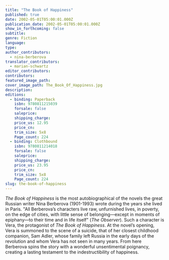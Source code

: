 ```yaml
---
title: "The Book of Happiness"
published: true
date: 2002-05-01T05:00:01.000Z
publication_date: 2002-05-01T05:00:01.000Z
show_in_forthcoming: false
subtitle:
genre: Fiction
language:
type:
author_contributors:
  - nina-berberova
translator_contributors:
  - marian-schwartz
editor_contributors:
contributors:
featured_image_path:
cover_image_path: The_Book_Of_Happiness.jpg
description:
editions:
  - binding: Paperback
    isbn: 9780811215039
    forsale: false
    saleprice:
    shipping_charge:
    price_us: 12.95
    price_cn:
    trim_size: 5x8
    Page_count: 224
  - binding: Clothbound
    isbn: 9780811214018
    forsale: false
    saleprice:
    shipping_charge:
    price_us: 23.95
    price_cn:
    trim_size: 5x8
    Page_count: 224
slug: the-book-of-happiness
---
```


_The Book of Happiness_ is the most autobiographical of the novels the great Russian writer Nina Berberova (1901-1993) wrote during the years she lived in Paris. "All Berberova’s characters live raw, unfurnished lives, in poverty, on the edge of cities, with little sense of belonging––except in moments of epiphany––to their time and in life itself" (_The Observer_). Such a character is Vera, the protagonist of _The Book of Happiness_. At the novel’s opening, Vera is summoned to the scene of a suicide, that of her closest childhood companion, Sam Adler, whose family left Russia in the early days of the revolution and whom Vera has not seen in many years. From here Berberova spins the story with a wonderful unsentimental poignancy, creating a lasting testament to the indestructibility of happiness.

